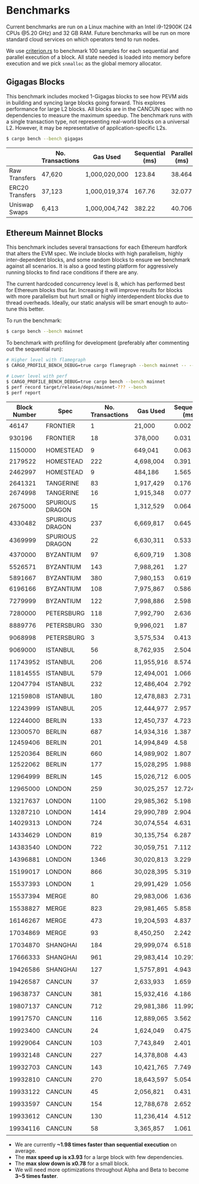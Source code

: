 # Benchmarks

Current benchmarks are run on a Linux machine with an Intel i9-12900K (24 CPUs @5.20 GHz) and 32 GB RAM. Future benchmarks will be run on more standard cloud services on which operators tend to run nodes.

We use [criterion.rs](https://github.com/bheisler/criterion.rs) to benchmark 100 samples for each sequential and parallel execution of a block. All state needed is loaded into memory before execution and we pick `snmalloc` as the global memory allocator.

## Gigagas Blocks

This benchmark includes mocked 1-Gigagas blocks to see how PEVM aids in building and syncing large blocks going forward. This explores performance for large L2 blocks. All blocks are in the CANCUN spec with no dependencies to measure the maximum speedup. The benchmark runs with a single transaction type, not representing real-world blocks on a universal L2. However, it may be representative of application-specific L2s.

```sh
$ cargo bench --bench gigagas
```

|                 | No. Transactions | Gas Used      | Sequential (ms) | Parallel (ms) | Speedup    |
| --------------- | ---------------- | ------------- | --------------- | ------------- | ---------- |
| Raw Transfers   | 47,620           | 1,000,020,000 | 123.84          | 38.464        | 🟢3.22     |
| ERC20 Transfers | 37,123           | 1,000,019,374 | 167.76          | 32.077        | 🟢5.23     |
| Uniswap Swaps   | 6,413            | 1,000,004,742 | 382.22          | 40.706        | 🟢**9.39** |

## Ethereum Mainnet Blocks

This benchmark includes several transactions for each Ethereum hardfork that alters the EVM spec. We include blocks with high parallelism, highly inter-dependent blocks, and some random blocks to ensure we benchmark against all scenarios. It is also a good testing platform for aggressively running blocks to find race conditions if there are any.

The current hardcoded concurrency level is 8, which has performed best for Ethereum blocks thus far. Increasing it will improve results for blocks with more parallelism but hurt small or highly interdependent blocks due to thread overheads. Ideally, our static analysis will be smart enough to auto-tune this better.

To run the benchmark:

```sh
$ cargo bench --bench mainnet
```

To benchmark with profiling for development (preferably after commenting out the sequential run):

```sh
# Higher level with flamegraph
$ CARGO_PROFILE_BENCH_DEBUG=true cargo flamegraph --bench mainnet -- --bench

# Lower level with perf
$ CARGO_PROFILE_BENCH_DEBUG=true cargo bench --bench mainnet
$ perf record target/release/deps/mainnet-??? --bench
$ perf report
```

| Block Number | Spec            | No. Transactions | Gas Used   | Sequential (ms) | Parallel (ms) | Speedup    |
| ------------ | --------------- | ---------------- | ---------- | --------------- | ------------- | ---------- |
| 46147        | FRONTIER        | 1                | 21,000     | 0.002           | 0.002         | ⚪1        |
| 930196       | FRONTIER        | 18               | 378,000    | 0.031           | 0.031         | ⚪1        |
| 1150000      | HOMESTEAD       | 9                | 649,041    | 0.063           | 0.063         | ⚪1        |
| 2179522      | HOMESTEAD       | 222              | 4,698,004  | 0.391           | 0.398         | 🔴0.98     |
| 2462997      | HOMESTEAD       | 9                | 484,186    | 1.565           | 1.564         | ⚪1        |
| 2641321      | TANGERINE       | 83               | 1,917,429  | 0.176           | 0.177         | 🔴1        |
| 2674998      | TANGERINE       | 16               | 1,915,348  | 0.077           | 0.098         | 🔴0.79     |
| 2675000      | SPURIOUS DRAGON | 15               | 1,312,529  | 0.064           | 0.083         | 🔴**0.78** |
| 4330482      | SPURIOUS DRAGON | 237              | 6,669,817  | 0.645           | 0.328         | 🟢1.97     |
| 4369999      | SPURIOUS DRAGON | 22               | 6,630,311  | 0.533           | 0.311         | 🟢1.72     |
| 4370000      | BYZANTIUM       | 97               | 6,609,719  | 1.308           | 1.19          | 🟢1.1      |
| 5526571      | BYZANTIUM       | 143              | 7,988,261  | 1.27            | 0.606         | 🟢2.1      |
| 5891667      | BYZANTIUM       | 380              | 7,980,153  | 0.619           | 0.64          | 🔴0.97     |
| 6196166      | BYZANTIUM       | 108              | 7,975,867  | 0.586           | 0.53          | 🟢1.11     |
| 7279999      | BYZANTIUM       | 122              | 7,998,886  | 2.598           | 0.66          | 🟢**3.93** |
| 7280000      | PETERSBURG      | 118              | 7,992,790  | 2.636           | 1.422         | 🟢1.85     |
| 8889776      | PETERSBURG      | 330              | 9,996,021  | 1.87            | 0.705         | 🟢2.65     |
| 9068998      | PETERSBURG      | 3                | 3,575,534  | 0.413           | 0.412         | ⚪1        |
| 9069000      | ISTANBUL        | 56               | 8,762,935  | 2.504           | 1.432         | 🟢1.75     |
| 11743952     | ISTANBUL        | 206              | 11,955,916 | 8.574           | 5.957         | 🟢1.44     |
| 11814555     | ISTANBUL        | 579              | 12,494,001 | 1.066           | 1.104         | 🔴0.97     |
| 12047794     | ISTANBUL        | 232              | 12,486,404 | 2.792           | 1.106         | 🟢2.52     |
| 12159808     | ISTANBUL        | 180              | 12,478,883 | 2.731           | 1.389         | 🟢1.97     |
| 12243999     | ISTANBUL        | 205              | 12,444,977 | 2.957           | 1.047         | 🟢2.82     |
| 12244000     | BERLIN          | 133              | 12,450,737 | 4.723           | 3.334         | 🟢1.42     |
| 12300570     | BERLIN          | 687              | 14,934,316 | 1.387           | 1.397         | 🔴0.99     |
| 12459406     | BERLIN          | 201              | 14,994,849 | 4.58            | 2.272         | 🟢2.02     |
| 12520364     | BERLIN          | 660              | 14,989,902 | 1.807           | 1.853         | 🔴0.98     |
| 12522062     | BERLIN          | 177              | 15,028,295 | 1.988           | 0.89          | 🟢2.23     |
| 12964999     | BERLIN          | 145              | 15,026,712 | 6.005           | 3.442         | 🟢1.74     |
| 12965000     | LONDON          | 259              | 30,025,257 | 12.724          | 3.841         | 🟢3.31     |
| 13217637     | LONDON          | 1100             | 29,985,362 | 5.198           | 1.624         | 🟢3.2      |
| 13287210     | LONDON          | 1414             | 29,990,789 | 2.904           | 2.987         | 🔴0.97     |
| 14029313     | LONDON          | 724              | 30,074,554 | 4.631           | 1.258         | 🟢3.68     |
| 14334629     | LONDON          | 819              | 30,135,754 | 6.287           | 2.067         | 🟢3.04     |
| 14383540     | LONDON          | 722              | 30,059,751 | 7.112           | 2.34          | 🟢3.04     |
| 14396881     | LONDON          | 1346             | 30,020,813 | 3.229           | 1.368         | 🟢2.36     |
| 15199017     | LONDON          | 866              | 30,028,395 | 5.319           | 1.578         | 🟢3.37     |
| 15537393     | LONDON          | 1                | 29,991,429 | 1.056           | 1.058         | ⚪1        |
| 15537394     | MERGE           | 80               | 29,983,006 | 1.636           | 1.157         | 🟢1.41     |
| 15538827     | MERGE           | 823              | 29,981,465 | 5.858           | 1.845         | 🟢3.17     |
| 16146267     | MERGE           | 473              | 19,204,593 | 4.837           | 1.779         | 🟢2.72     |
| 17034869     | MERGE           | 93               | 8,450,250  | 2.242           | 0.969         | 🟢2.31     |
| 17034870     | SHANGHAI        | 184              | 29,999,074 | 6.518           | 2.992         | 🟢2.18     |
| 17666333     | SHANGHAI        | 961              | 29,983,414 | 10.291          | 5.853         | 🟢1.76     |
| 19426586     | SHANGHAI        | 127              | 1,5757,891 | 4.943           | 2.419         | 🟢2.04     |
| 19426587     | CANCUN          | 37               | 2,633,933  | 1.659           | 1.096         | 🟢1.51     |
| 19638737     | CANCUN          | 381              | 15,932,416 | 4.186           | 2.108         | 🟢1.99     |
| 19807137     | CANCUN          | 712              | 29,981,386 | 11.992          | 6.218         | 🟢1.93     |
| 19917570     | CANCUN          | 116              | 12,889,065 | 3.562           | 1.416         | 🟢2.51     |
| 19923400     | CANCUN          | 24               | 1,624,049  | 0.475           | 0.404         | 🟢1.18     |
| 19929064     | CANCUN          | 103              | 7,743,849  | 2.401           | 1.318         | 🟢1.82     |
| 19932148     | CANCUN          | 227              | 14,378,808 | 4.43            | 2.24          | 🟢1.98     |
| 19932703     | CANCUN          | 143              | 10,421,765 | 7.749           | 5.921         | 🟢1.31     |
| 19932810     | CANCUN          | 270              | 18,643,597 | 5.054           | 2.517         | 🟢2.01     |
| 19933122     | CANCUN          | 45               | 2,056,821  | 0.431           | 0.298         | 🟢1.45     |
| 19933597     | CANCUN          | 154              | 12,788,678 | 2.652           | 1.57          | 🟢1.69     |
| 19933612     | CANCUN          | 130              | 11,236,414 | 4.512           | 1.258         | 🟢3.59     |
| 19934116     | CANCUN          | 58               | 3,365,857  | 1.061           | 0.624         | 🟢1.7      |

- We are currently **~1.98 times faster than sequential execution** on average.
- The **max speed up is x3.93** for a large block with few dependencies.
- The **max slow down is x0.78** for a small block.
- We will need more optimizations throughout Alpha and Beta to become **3~5 times faster**.
